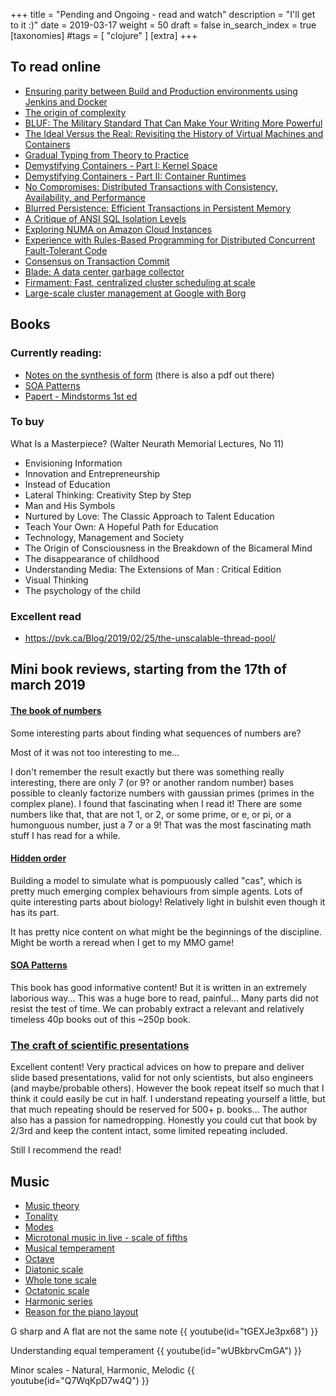 +++
title = "Pending and Ongoing - read and watch"
description = "I'll get to it :)"
date = 2019-03-17
weight = 50
draft = false
in_search_index = true
[taxonomies]
#tags = [ "clojure" ]
[extra]
+++

## To read online

- [Ensuring parity between Build and Production environments using Jenkins and Docker](https://engineering.klarna.com/ensuring-parity-between-build-and-production-environments-using-jenkins-and-docker-2695f758b549)
- [The origin of complexity](https://itnext.io/the-origin-of-complexity-8ecb39130fc)
- [BLUF: The Military Standard That Can Make Your Writing More Powerful](https://www.animalz.co/blog/bottom-line-up-front/)
- [The Ideal Versus the Real: Revisiting the History of Virtual Machines and Containers](https://arxiv.org/pdf/1904.12226.pdf)
- [Gradual Typing from Theory to Practice](https://blog.sigplan.org/2019/07/12/gradual-typing-theory-practice/)
- [Demystifying Containers - Part I: Kernel Space](https://medium.com/@saschagrunert/demystifying-containers-part-i-kernel-space-2c53d6979504)
- [Demystifying Containers - Part II: Container Runtimes](https://medium.com/@saschagrunert/demystifying-containers-part-ii-container-runtimes-e363aa378f25)
- [No Compromises: Distributed Transactions with Consistency, Availability, and Performance](https://blog.acolyer.org/2016/01/14/no-compromises/)
- [Blurred Persistence: Efficient Transactions in Persistent Memory](https://blog.acolyer.org/2016/01/21/blurred-persistence/)
- [A Critique of ANSI SQL Isolation Levels](https://blog.acolyer.org/2016/02/24/a-critique-of-ansi-sql-isolation-levels/)
- [Exploring NUMA on Amazon Cloud Instances](http://techblog.cloudperf.net/2016/09/exploring-numa-on-amazon-cloud-instances.html)
- [Experience with Rules-Based Programming for Distributed Concurrent Fault-Tolerant Code](https://blog.acolyer.org/2016/01/19/dcft/)
- [Consensus on Transaction Commit](https://blog.acolyer.org/2016/01/13/consensus-on-transaction-commit/)
- [Blade: A data center garbage collector](https://blog.acolyer.org/2015/05/06/blade-a-data-center-garbage-collector/)
- [Firmament: Fast, centralized cluster scheduling at scale](https://blog.acolyer.org/2016/11/30/firmament-fast-centralized-cluster-scheduling-at-scale/)
- [Large-scale cluster management at Google with Borg](https://blog.acolyer.org/2015/05/07/large-scale-cluster-management-at-google-with-borg/)

## Books

### Currently reading:

- [Notes on the synthesis of form](https://www.amazon.com/Notes-Synthesis-Form-Harvard-Paperbacks/dp/0674627512) (there is also a pdf out there)
- [SOA Patterns](https://www.amazon.com/SOA-Patterns-Arnon-Rotem-Gal-Oz/dp/1933988266)
- [Papert - Mindstorms 1st ed](http://worrydream.com/refs/Papert%20-%20Mindstorms%201st%20ed.pdf)

### To buy
What Is a Masterpiece? (Walter Neurath Memorial Lectures, No 11)

- Envisioning Information
- Innovation and Entrepreneurship
- Instead of Education
- Lateral Thinking: Creativity Step by Step
- Man and His Symbols
- Nurtured by Love: The Classic Approach to Talent Education
- Teach Your Own: A Hopeful Path for Education
- Technology, Management and Society
- The Origin of Consciousness in the Breakdown of the Bicameral Mind
- The disappearance of childhood
- Understanding Media: The Extensions of Man : Critical Edition
- Visual Thinking
- The psychology of the child

### Excellent read

- https://pvk.ca/Blog/2019/02/25/the-unscalable-thread-pool/

## Mini book reviews, starting from the 17th of march 2019

#### [The book of numbers](https://mennohenselmans.com/the-myth-of-1glb-optimal-protein-intake-for-bodybuilders/)

Some interesting parts about finding what sequences of numbers are?

Most of it was not too interesting to me...

I don't remember the result exactly but there was something really interesting, there are only 7 (or 9? or another random number) bases possible to cleanly factorize numbers with gaussian primes (primes in the complex plane). I found that fascinating when I read it! There are some numbers like that, that are not 1, or 2, or some prime, or e, or pi, or a humonguous number, just a 7 or a 9! That was the most fascinating math stuff I has read for a while.

#### [Hidden order](https://www.amazon.com/Hidden-Order-Adaptation-Builds-Complexity/dp/0201442302)

Building a model to simulate what is pompuously called "cas", which is pretty much emerging complex behaviours from simple agents. Lots of quite interesting parts about biology! Relatively light in bulshit even though it has its part.

It has pretty nice content on what might be the beginnings of the discipline. Might be worth a reread when I get to my MMO game!

#### [SOA Patterns](https://www.amazon.com/SOA-Patterns-Arnon-Rotem-Gal-Oz/dp/1933988266)

This book has good informative content! But it is written in an extremely laborious way... This was a huge bore to read, painful... Many parts did not resist the test of time. We can probably extract a relevant and relatively timeless 40p books out of this ~250p book.

### [The craft of scientific presentations](https://www.amazon.com/Craft-Scientific-Presentations-Critical-Succeed/dp/1441982787/ref=sr_1_1?crid=1NQPC0QH5UH98&keywords=the+craft+of+scientific+presentations&qid=1573460610&sprefix=the+craft+of+scientif%2Caps%2C324&sr=8-1)

Excellent content! Very practical advices on how to prepare and deliver slide based presentations, valid for not only scientists, but also engineers (and maybe/probable others). However the book repeat itself so much that I think it could easily be cut in half. I understand repeating yourself a little, but that much repeating should be reserved for 500+ p. books... The author also has a passion for namedropping. Honestly you could cut that book by 2/3rd and keep the content intact, some limited repeating included.

Still I recommend the read!

## Music

- [Music theory](https://en.wikipedia.org/wiki/Music_theory)
- [Tonality](https://en.wikipedia.org/wiki/Tonality)
- [Modes](https://en.wikipedia.org/wiki/Mode_(music))
- [Microtonal music in live - scale of fifths](https://www.subaqueousmusic.com/sof/)
- [Musical temperament](https://en.wikipedia.org/wiki/Musical_temperament)
- [Octave](https://en.wikipedia.org/wiki/Octave)
- [Diatonic scale](https://en.wikipedia.org/wiki/Diatonic_scale)
- [Whole tone scale](https://en.wikipedia.org/wiki/Whole_tone_scale)
- [Octatonic scale](https://en.wikipedia.org/wiki/Octatonic_scale)
- [Harmonic series](https://en.wikipedia.org/wiki/Harmonic_series_(music))
- [Reason for the piano layout](https://www.quora.com/Whats-the-reason-for-the-piano-keyboard-layout-of-12-keys-in-an-octave-with-7-white-keys-in-front-and-5-at-the-back-Why-this-specific-arrangement)

G sharp and A flat are not the same note
{{ youtube(id="tGEXJe3px68") }}

Understanding equal temperament
{{ youtube(id="wUBkbrvCmGA") }}

Minor scales - Natural, Harmonic, Melodic
{{ youtube(id="Q7WqKpD7w4Q") }}
